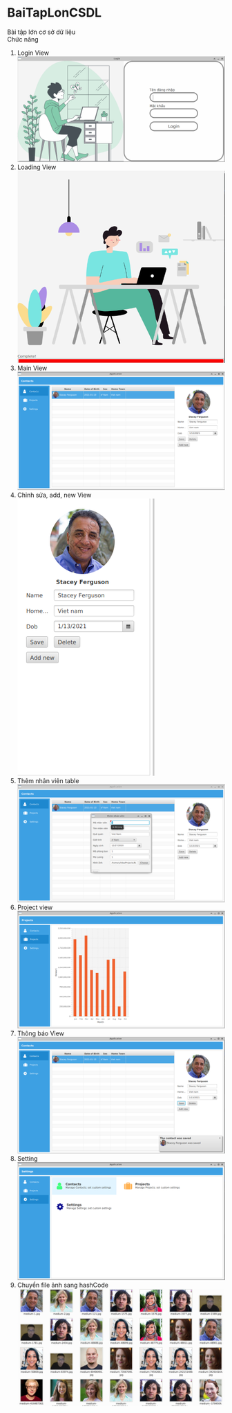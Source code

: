 # BaiTapLonCSDL
Bài tập lớn cơ sở dữ liệu</br>
Chức năng
1. Login View</br>
![alt text](/Feature/Login.png)
2. Loading View</br>
![alt text](/Feature/loading.png)
3. Main View</br>
![alt text](/Feature/MainView.png)
4. Chỉnh sửa, add, new View</br>
![alt text](/Feature/Modify.png)
5. Thêm nhân viên table</br>
![alt text](/Feature/ThemNhanVien.png)
6. Project view</br>
![alt text](/Feature/Project.png)
7. Thông báo View</br>
![alt text](/Feature/ThongBao.png)
8. Setting</br>
![alt text](/Feature/Setting.png)
9. Chuyển file ảnh sang hashCode</br>
![alt text](/Feature/ChuyenSangHashCode.png)
